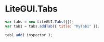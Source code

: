 # LiteGUI.Tabs

```js
var tabs = new LiteGUI.Tabs({});
var tab1 = tabs.addTab({ title: "MyTab1" });

tab1.add( inspector );
```
